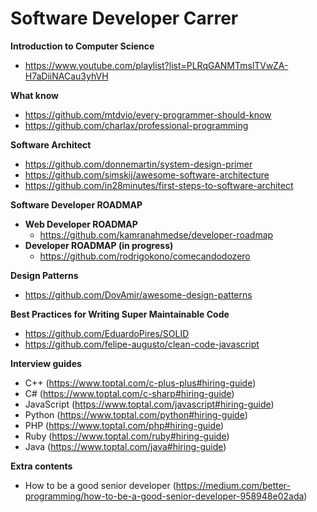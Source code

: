 
# Software Developer Carrer

**Introduction to Computer Science**
- https://www.youtube.com/playlist?list=PLRqGANMTmslTVwZA-H7aDiiNACau3yhVH

**What know**
- https://github.com/mtdvio/every-programmer-should-know
- https://github.com/charlax/professional-programming


**Software Architect**
- https://github.com/donnemartin/system-design-primer
- https://github.com/simskij/awesome-software-architecture
- https://github.com/in28minutes/first-steps-to-software-architect

**Software Developer ROADMAP**

 - **Web Developer ROADMAP**
   - https://github.com/kamranahmedse/developer-roadmap
 - **Developer ROADMAP (in progress)**
   - https://github.com/rodrigokono/comecandodozero

**Design Patterns**
- https://github.com/DovAmir/awesome-design-patterns

**Best Practices for Writing Super Maintainable Code**
- https://github.com/EduardoPires/SOLID
- https://github.com/felipe-augusto/clean-code-javascript


**Interview guides**
- C++ (https://www.toptal.com/c-plus-plus#hiring-guide)
- C# (https://www.toptal.com/c-sharp#hiring-guide)
- JavaScript (https://www.toptal.com/javascript#hiring-guide)
- Python (https://www.toptal.com/python#hiring-guide)
- PHP (https://www.toptal.com/php#hiring-guide)
- Ruby (https://www.toptal.com/ruby#hiring-guide)
- Java (https://www.toptal.com/java#hiring-guide)


**Extra contents**
- How to be a good senior developer (https://medium.com/better-programming/how-to-be-a-good-senior-developer-958948e02ada)
